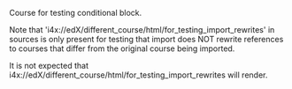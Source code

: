 Course for testing conditional block.

Note that 'i4x://edX/different_course/html/for_testing_import_rewrites' in sources
is only present for testing that import does NOT rewrite references to
courses that differ from the original course being imported.

It is not expected that i4x://edX/different_course/html/for_testing_import_rewrites will render.


